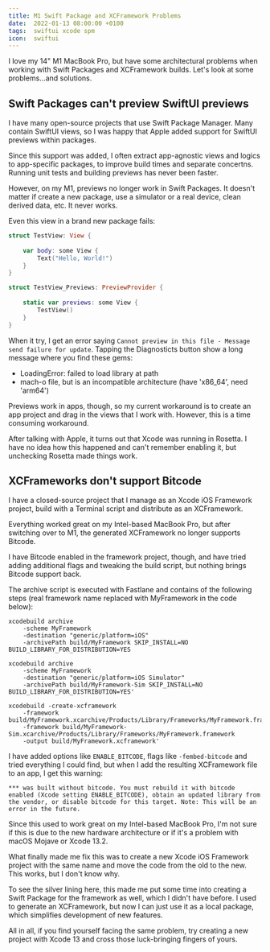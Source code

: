 ```yaml
---
title: M1 Swift Package and XCFramework Problems
date:  2022-01-13 08:00:00 +0100
tags:  swiftui xcode spm
icon:  swiftui
---
```


I love my 14" M1 MacBook Pro, but have some architectural problems when working with Swift Packages and XCFramework builds. Let's look at some problems...and solutions.


## Swift Packages can't preview SwiftUI previews

I have many open-source projects that use Swift Package Manager. Many contain SwiftUI views, so I was happy that Apple added support for SwiftUI previews within packages. 

Since this support was added, I often extract app-agnostic views and logics to app-specific packages, to improve build times and separate concertns. Running unit tests and building previews has never been faster.

However, on my M1, previews no longer work in Swift Packages. It doesn't matter if create a new package, use a simulator or a real device, clean derived data, etc. It never works.

Even this view in a brand new package fails:

```swift
struct TestView: View {
    
    var body: some View {
        Text("Hello, World!")
    }
}

struct TestView_Previews: PreviewProvider {
    
    static var previews: some View {
        TestView()
    }
}
```

When it try, I get an error saying `Cannot preview in this file - Message send failure for update`. Tapping the Diagnosticts button show a long message where you find these gems:

* LoadingError: failed to load library at path 
* mach-o file, but is an incompatible architecture (have 'x86_64', need 'arm64')

Previews work in apps, though, so my current workaround is to create an app project and drag in the views that I work with. However, this is a time consuming workaround.

After talking with Apple, it turns out that Xcode was running in Rosetta. I have no idea how this happened and can't remember enabling it, but unchecking Rosetta made things work.


## XCFrameworks don't support Bitcode

I have a closed-source project that I manage as an Xcode iOS Framework project, build with a Terminal script and distribute as an XCFramework.

Everything worked great on my Intel-based MacBook Pro, but after switching over to M1, the generated XCFramework no longer supports Bitcode.

I have Bitcode enabled in the framework project, though, and have tried adding additional flags and tweaking the build script, but nothing brings Bitcode support back.

The archive script is executed with Fastlane and contains of the following steps (real framework name replaced with MyFramework in the code below):

```
xcodebuild archive 
    -scheme MyFramework 
    -destination "generic/platform=iOS" 
    -archivePath build/MyFramework SKIP_INSTALL=NO BUILD_LIBRARY_FOR_DISTRIBUTION=YES
```

```
xcodebuild archive 
    -scheme MyFramework
    -destination "generic/platform=iOS Simulator" 
    -archivePath build/MyFramework-Sim SKIP_INSTALL=NO BUILD_LIBRARY_FOR_DISTRIBUTION=YES'
```

```
xcodebuild -create-xcframework 
    -framework build/MyFramework.xcarchive/Products/Library/Frameworks/MyFramework.framework 
    -framework build/MyFramework-Sim.xcarchive/Products/Library/Frameworks/MyFramework.framework 
    -output build/MyFramework.xcframework'
```

I have added options like `ENABLE_BITCODE`, flags like `-fembed-bitcode` and tried everything I could find, but when I add the resulting XCFramework file to an app, I get this warning:

```
*** was built without bitcode. You must rebuild it with bitcode enabled (Xcode setting ENABLE_BITCODE), obtain an updated library from the vendor, or disable bitcode for this target. Note: This will be an error in the future.
```

Since this used to work great on my Intel-based MacBook Pro, I'm not sure if this is due to the new hardware architecture or if it's a problem with macOS Mojave or Xcode 13.2. 

What finally made me fix this was to create a new Xcode iOS Framework project with the same name and move the code from the old to the new. This works, but I don't know why.

To see the silver lining here, this made me put some time into creating a Swift Package for the framework as well, which I didn't have before. I used to generate an XCFramework, but now I can just use it as a local package, which simplifies development of new features.

All in all, if you find yourself facing the same problem, try creating a new project with Xcode 13 and cross those luck-bringing fingers of yours.